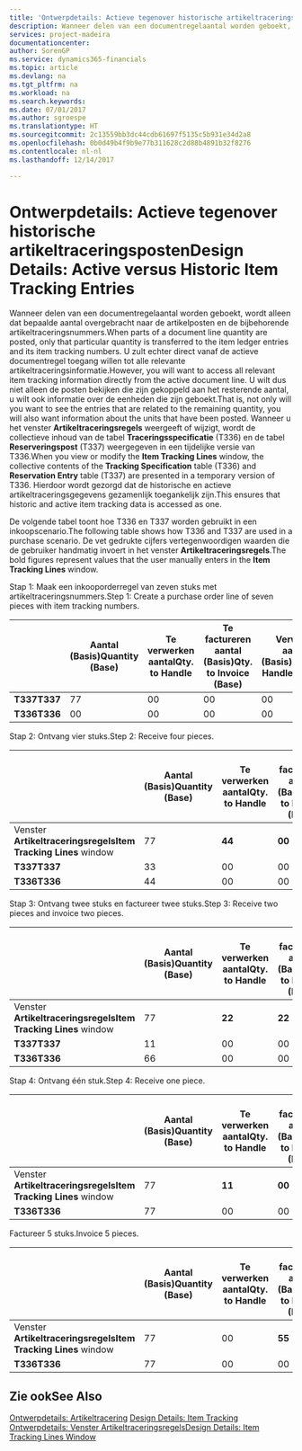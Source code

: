 ```yaml
---
title: 'Ontwerpdetails: Actieve tegenover historische artikeltraceringsposten | Microsoft Docs'
description: Wanneer delen van een documentregelaantal worden geboekt, wordt alleen dat bepaalde aantal overgebracht naar de artikelposten en de bijbehorende artikeltraceringsnummers. U zult echter direct vanaf de actieve documentregel toegang willen tot alle relevante artikeltraceringsinformatie. U wilt dus niet alleen de posten bekijken die zijn gekoppeld aan het resterende aantal, u wilt ook informatie over de eenheden die zijn geboekt. Wanneer u het venster **Artikeltraceringsregels** weergeeft of wijzigt, wordt de collectieve inhoud van de tabel **Traceringsspecificatie** (T336) en de tabel **Reserveringspost** (T337) weergegeven in een tijdelijke versie van T336. Hierdoor wordt gezorgd dat de historische en actieve artikeltraceringsgegevens gezamenlijk toegankelijk zijn.
services: project-madeira
documentationcenter: 
author: SorenGP
ms.service: dynamics365-financials
ms.topic: article
ms.devlang: na
ms.tgt_pltfrm: na
ms.workload: na
ms.search.keywords: 
ms.date: 07/01/2017
ms.author: sgroespe
ms.translationtype: HT
ms.sourcegitcommit: 2c13559bb3dc44cdb61697f5135c5b931e34d2a8
ms.openlocfilehash: 0b0d49b4f9b9e77b311628c2d88b4891b32f8276
ms.contentlocale: nl-nl
ms.lasthandoff: 12/14/2017

---
```

# <a name="design-details-active-versus-historic-item-tracking-entries"></a><span data-ttu-id="5ab31-107">Ontwerpdetails: Actieve tegenover historische artikeltraceringsposten</span><span class="sxs-lookup"><span data-stu-id="5ab31-107">Design Details: Active versus Historic Item Tracking Entries</span></span>
<span data-ttu-id="5ab31-108">Wanneer delen van een documentregelaantal worden geboekt, wordt alleen dat bepaalde aantal overgebracht naar de artikelposten en de bijbehorende artikeltraceringsnummers.</span><span class="sxs-lookup"><span data-stu-id="5ab31-108">When parts of a document line quantity are posted, only that particular quantity is transferred to the item ledger entries and its item tracking numbers.</span></span> <span data-ttu-id="5ab31-109">U zult echter direct vanaf de actieve documentregel toegang willen tot alle relevante artikeltraceringsinformatie.</span><span class="sxs-lookup"><span data-stu-id="5ab31-109">However, you will want to access all relevant item tracking information directly from the active document line.</span></span> <span data-ttu-id="5ab31-110">U wilt dus niet alleen de posten bekijken die zijn gekoppeld aan het resterende aantal, u wilt ook informatie over de eenheden die zijn geboekt.</span><span class="sxs-lookup"><span data-stu-id="5ab31-110">That is, not only will you want to see the entries that are related to the remaining quantity, you will also want information about the units that have been posted.</span></span> <span data-ttu-id="5ab31-111">Wanneer u het venster **Artikeltraceringsregels** weergeeft of wijzigt, wordt de collectieve inhoud van de tabel **Traceringsspecificatie** (T336) en de tabel **Reserveringspost** (T337) weergegeven in een tijdelijke versie van T336.</span><span class="sxs-lookup"><span data-stu-id="5ab31-111">When you view or modify the **Item Tracking Lines** window, the collective contents of the **Tracking Specification** table (T336) and **Reservation Entry** table (T337) are presented in a temporary version of T336.</span></span> <span data-ttu-id="5ab31-112">Hierdoor wordt gezorgd dat de historische en actieve artikeltraceringsgegevens gezamenlijk toegankelijk zijn.</span><span class="sxs-lookup"><span data-stu-id="5ab31-112">This ensures that historic and active item tracking data is accessed as one.</span></span>  

 <span data-ttu-id="5ab31-113">De volgende tabel toont hoe T336 en T337 worden gebruikt in een inkoopscenario.</span><span class="sxs-lookup"><span data-stu-id="5ab31-113">The following table shows how T336 and T337 are used in a purchase scenario.</span></span> <span data-ttu-id="5ab31-114">De vet gedrukte cijfers vertegenwoordigen waarden die de gebruiker handmatig invoert in het venster **Artikeltraceringsregels**.</span><span class="sxs-lookup"><span data-stu-id="5ab31-114">The bold figures represent values that the user manually enters in the **Item Tracking Lines** window.</span></span>  

 <span data-ttu-id="5ab31-115">Stap 1: Maak een inkooporderregel van zeven stuks met artikeltraceringsnummers.</span><span class="sxs-lookup"><span data-stu-id="5ab31-115">Step 1: Create a purchase order line of seven pieces with item tracking numbers.</span></span>  

||<span data-ttu-id="5ab31-116">**Aantal (Basis)**</span><span class="sxs-lookup"><span data-stu-id="5ab31-116">**Quantity (Base)**</span></span>|<span data-ttu-id="5ab31-117">**Te verwerken aantal**</span><span class="sxs-lookup"><span data-stu-id="5ab31-117">**Qty. to Handle**</span></span>|<span data-ttu-id="5ab31-118">**Te factureren aantal (Basis)**</span><span class="sxs-lookup"><span data-stu-id="5ab31-118">**Qty. to Invoice (Base)**</span></span>|<span data-ttu-id="5ab31-119">**Verwerkt aantal (Basis)**</span><span class="sxs-lookup"><span data-stu-id="5ab31-119">**Quantity Handled (Base)**</span></span>|<span data-ttu-id="5ab31-120">**Gefactureerd aantal (Basis)**</span><span class="sxs-lookup"><span data-stu-id="5ab31-120">**Quantity Invoiced (Base)**</span></span>|  
|-|----------------------------------------------|--------------------------------------------|------------------------------------------------------|-------------------------------------------------------|--------------------------------------------------------|  
|<span data-ttu-id="5ab31-121">**T337**</span><span class="sxs-lookup"><span data-stu-id="5ab31-121">**T337**</span></span>|<span data-ttu-id="5ab31-122">7</span><span class="sxs-lookup"><span data-stu-id="5ab31-122">7</span></span>|<span data-ttu-id="5ab31-123">0</span><span class="sxs-lookup"><span data-stu-id="5ab31-123">0</span></span>|<span data-ttu-id="5ab31-124">0</span><span class="sxs-lookup"><span data-stu-id="5ab31-124">0</span></span>|<span data-ttu-id="5ab31-125">0</span><span class="sxs-lookup"><span data-stu-id="5ab31-125">0</span></span>|<span data-ttu-id="5ab31-126">0</span><span class="sxs-lookup"><span data-stu-id="5ab31-126">0</span></span>|  
|<span data-ttu-id="5ab31-127">**T336**</span><span class="sxs-lookup"><span data-stu-id="5ab31-127">**T336**</span></span>|<span data-ttu-id="5ab31-128">0</span><span class="sxs-lookup"><span data-stu-id="5ab31-128">0</span></span>|<span data-ttu-id="5ab31-129">0</span><span class="sxs-lookup"><span data-stu-id="5ab31-129">0</span></span>|<span data-ttu-id="5ab31-130">0</span><span class="sxs-lookup"><span data-stu-id="5ab31-130">0</span></span>|<span data-ttu-id="5ab31-131">0</span><span class="sxs-lookup"><span data-stu-id="5ab31-131">0</span></span>|<span data-ttu-id="5ab31-132">0</span><span class="sxs-lookup"><span data-stu-id="5ab31-132">0</span></span>|  

 <span data-ttu-id="5ab31-133">Stap 2: Ontvang vier stuks.</span><span class="sxs-lookup"><span data-stu-id="5ab31-133">Step 2: Receive four pieces.</span></span>  

||<span data-ttu-id="5ab31-134">**Aantal (Basis)**</span><span class="sxs-lookup"><span data-stu-id="5ab31-134">**Quantity (Base)**</span></span>|<span data-ttu-id="5ab31-135">**Te verwerken aantal**</span><span class="sxs-lookup"><span data-stu-id="5ab31-135">**Qty. to Handle**</span></span>|<span data-ttu-id="5ab31-136">**Te factureren aantal (Basis)**</span><span class="sxs-lookup"><span data-stu-id="5ab31-136">**Qty. to Invoice (Base)**</span></span>|<span data-ttu-id="5ab31-137">**Verwerkt aantal (Basis)**</span><span class="sxs-lookup"><span data-stu-id="5ab31-137">**Quantity Handled (Base)**</span></span>|<span data-ttu-id="5ab31-138">**Gefactureerd aantal (Basis)**</span><span class="sxs-lookup"><span data-stu-id="5ab31-138">**Quantity Invoiced (Base)**</span></span>|  
|-|----------------------------------------------|--------------------------------------------|------------------------------------------------------|-------------------------------------------------------|--------------------------------------------------------|  
|<span data-ttu-id="5ab31-139">Venster **Artikeltraceringsregels**</span><span class="sxs-lookup"><span data-stu-id="5ab31-139">**Item Tracking Lines** window</span></span>|<span data-ttu-id="5ab31-140">7</span><span class="sxs-lookup"><span data-stu-id="5ab31-140">7</span></span>|<span data-ttu-id="5ab31-141">**4**</span><span class="sxs-lookup"><span data-stu-id="5ab31-141">**4**</span></span>|<span data-ttu-id="5ab31-142">**0**</span><span class="sxs-lookup"><span data-stu-id="5ab31-142">**0**</span></span>|<span data-ttu-id="5ab31-143">0</span><span class="sxs-lookup"><span data-stu-id="5ab31-143">0</span></span>|<span data-ttu-id="5ab31-144">0</span><span class="sxs-lookup"><span data-stu-id="5ab31-144">0</span></span>|  
|<span data-ttu-id="5ab31-145">**T337**</span><span class="sxs-lookup"><span data-stu-id="5ab31-145">**T337**</span></span>|<span data-ttu-id="5ab31-146">3</span><span class="sxs-lookup"><span data-stu-id="5ab31-146">3</span></span>|<span data-ttu-id="5ab31-147">0</span><span class="sxs-lookup"><span data-stu-id="5ab31-147">0</span></span>|<span data-ttu-id="5ab31-148">0</span><span class="sxs-lookup"><span data-stu-id="5ab31-148">0</span></span>|<span data-ttu-id="5ab31-149">0</span><span class="sxs-lookup"><span data-stu-id="5ab31-149">0</span></span>|<span data-ttu-id="5ab31-150">0</span><span class="sxs-lookup"><span data-stu-id="5ab31-150">0</span></span>|  
|<span data-ttu-id="5ab31-151">**T336**</span><span class="sxs-lookup"><span data-stu-id="5ab31-151">**T336**</span></span>|<span data-ttu-id="5ab31-152">4</span><span class="sxs-lookup"><span data-stu-id="5ab31-152">4</span></span>|<span data-ttu-id="5ab31-153">0</span><span class="sxs-lookup"><span data-stu-id="5ab31-153">0</span></span>|<span data-ttu-id="5ab31-154">0</span><span class="sxs-lookup"><span data-stu-id="5ab31-154">0</span></span>|<span data-ttu-id="5ab31-155">4</span><span class="sxs-lookup"><span data-stu-id="5ab31-155">4</span></span>|<span data-ttu-id="5ab31-156">0</span><span class="sxs-lookup"><span data-stu-id="5ab31-156">0</span></span>|  

 <span data-ttu-id="5ab31-157">Stap 3: Ontvang twee stuks en factureer twee stuks.</span><span class="sxs-lookup"><span data-stu-id="5ab31-157">Step 3: Receive two pieces and invoice two pieces.</span></span>  

||<span data-ttu-id="5ab31-158">**Aantal (Basis)**</span><span class="sxs-lookup"><span data-stu-id="5ab31-158">**Quantity (Base)**</span></span>|<span data-ttu-id="5ab31-159">**Te verwerken aantal**</span><span class="sxs-lookup"><span data-stu-id="5ab31-159">**Qty. to Handle**</span></span>|<span data-ttu-id="5ab31-160">**Te factureren aantal (Basis)**</span><span class="sxs-lookup"><span data-stu-id="5ab31-160">**Qty. to Invoice (Base)**</span></span>|<span data-ttu-id="5ab31-161">**Verwerkt aantal (Basis)**</span><span class="sxs-lookup"><span data-stu-id="5ab31-161">**Quantity Handled (Base)**</span></span>|<span data-ttu-id="5ab31-162">**Gefactureerd aantal (Basis)**</span><span class="sxs-lookup"><span data-stu-id="5ab31-162">**Quantity Invoiced (Base)**</span></span>|  
|-|----------------------------------------------|--------------------------------------------|------------------------------------------------------|-------------------------------------------------------|--------------------------------------------------------|  
|<span data-ttu-id="5ab31-163">Venster **Artikeltraceringsregels**</span><span class="sxs-lookup"><span data-stu-id="5ab31-163">**Item Tracking Lines** window</span></span>|<span data-ttu-id="5ab31-164">7</span><span class="sxs-lookup"><span data-stu-id="5ab31-164">7</span></span>|<span data-ttu-id="5ab31-165">**2**</span><span class="sxs-lookup"><span data-stu-id="5ab31-165">**2**</span></span>|<span data-ttu-id="5ab31-166">**2**</span><span class="sxs-lookup"><span data-stu-id="5ab31-166">**2**</span></span>|<span data-ttu-id="5ab31-167">4</span><span class="sxs-lookup"><span data-stu-id="5ab31-167">4</span></span>|<span data-ttu-id="5ab31-168">0</span><span class="sxs-lookup"><span data-stu-id="5ab31-168">0</span></span>|  
|<span data-ttu-id="5ab31-169">**T337**</span><span class="sxs-lookup"><span data-stu-id="5ab31-169">**T337**</span></span>|<span data-ttu-id="5ab31-170">1</span><span class="sxs-lookup"><span data-stu-id="5ab31-170">1</span></span>|<span data-ttu-id="5ab31-171">0</span><span class="sxs-lookup"><span data-stu-id="5ab31-171">0</span></span>|<span data-ttu-id="5ab31-172">0</span><span class="sxs-lookup"><span data-stu-id="5ab31-172">0</span></span>|<span data-ttu-id="5ab31-173">0</span><span class="sxs-lookup"><span data-stu-id="5ab31-173">0</span></span>|<span data-ttu-id="5ab31-174">0</span><span class="sxs-lookup"><span data-stu-id="5ab31-174">0</span></span>|  
|<span data-ttu-id="5ab31-175">**T336**</span><span class="sxs-lookup"><span data-stu-id="5ab31-175">**T336**</span></span>|<span data-ttu-id="5ab31-176">6</span><span class="sxs-lookup"><span data-stu-id="5ab31-176">6</span></span>|<span data-ttu-id="5ab31-177">0</span><span class="sxs-lookup"><span data-stu-id="5ab31-177">0</span></span>|<span data-ttu-id="5ab31-178">0</span><span class="sxs-lookup"><span data-stu-id="5ab31-178">0</span></span>|<span data-ttu-id="5ab31-179">6</span><span class="sxs-lookup"><span data-stu-id="5ab31-179">6</span></span>|<span data-ttu-id="5ab31-180">2</span><span class="sxs-lookup"><span data-stu-id="5ab31-180">2</span></span>|  

 <span data-ttu-id="5ab31-181">Stap 4: Ontvang één stuk.</span><span class="sxs-lookup"><span data-stu-id="5ab31-181">Step 4: Receive one piece.</span></span>  

||<span data-ttu-id="5ab31-182">**Aantal (Basis)**</span><span class="sxs-lookup"><span data-stu-id="5ab31-182">**Quantity (Base)**</span></span>|<span data-ttu-id="5ab31-183">**Te verwerken aantal**</span><span class="sxs-lookup"><span data-stu-id="5ab31-183">**Qty. to Handle**</span></span>|<span data-ttu-id="5ab31-184">**Te factureren aantal (Basis)**</span><span class="sxs-lookup"><span data-stu-id="5ab31-184">**Qty. to Invoice (Base)**</span></span>|<span data-ttu-id="5ab31-185">**Verwerkt aantal (Basis)**</span><span class="sxs-lookup"><span data-stu-id="5ab31-185">**Quantity Handled (Base)**</span></span>|<span data-ttu-id="5ab31-186">**Gefactureerd aantal (Basis)**</span><span class="sxs-lookup"><span data-stu-id="5ab31-186">**Quantity Invoiced (Base)**</span></span>|  
|-|----------------------------------------------|--------------------------------------------|------------------------------------------------------|-------------------------------------------------------|--------------------------------------------------------|  
|<span data-ttu-id="5ab31-187">Venster **Artikeltraceringsregels**</span><span class="sxs-lookup"><span data-stu-id="5ab31-187">**Item Tracking Lines** window</span></span>|<span data-ttu-id="5ab31-188">7</span><span class="sxs-lookup"><span data-stu-id="5ab31-188">7</span></span>|<span data-ttu-id="5ab31-189">**1**</span><span class="sxs-lookup"><span data-stu-id="5ab31-189">**1**</span></span>|<span data-ttu-id="5ab31-190">**0**</span><span class="sxs-lookup"><span data-stu-id="5ab31-190">**0**</span></span>|<span data-ttu-id="5ab31-191">6</span><span class="sxs-lookup"><span data-stu-id="5ab31-191">6</span></span>|<span data-ttu-id="5ab31-192">2</span><span class="sxs-lookup"><span data-stu-id="5ab31-192">2</span></span>|  
|<span data-ttu-id="5ab31-193">**T336**</span><span class="sxs-lookup"><span data-stu-id="5ab31-193">**T336**</span></span>|<span data-ttu-id="5ab31-194">7</span><span class="sxs-lookup"><span data-stu-id="5ab31-194">7</span></span>|<span data-ttu-id="5ab31-195">0</span><span class="sxs-lookup"><span data-stu-id="5ab31-195">0</span></span>|<span data-ttu-id="5ab31-196">0</span><span class="sxs-lookup"><span data-stu-id="5ab31-196">0</span></span>|<span data-ttu-id="5ab31-197">7</span><span class="sxs-lookup"><span data-stu-id="5ab31-197">7</span></span>|<span data-ttu-id="5ab31-198">2</span><span class="sxs-lookup"><span data-stu-id="5ab31-198">2</span></span>|  

 <span data-ttu-id="5ab31-199">Factureer 5 stuks.</span><span class="sxs-lookup"><span data-stu-id="5ab31-199">Invoice 5 pieces.</span></span>  

||<span data-ttu-id="5ab31-200">**Aantal (Basis)**</span><span class="sxs-lookup"><span data-stu-id="5ab31-200">**Quantity (Base)**</span></span>|<span data-ttu-id="5ab31-201">**Te verwerken aantal**</span><span class="sxs-lookup"><span data-stu-id="5ab31-201">**Qty. to Handle**</span></span>|<span data-ttu-id="5ab31-202">**Te factureren aantal (Basis)**</span><span class="sxs-lookup"><span data-stu-id="5ab31-202">**Qty. to Invoice (Base)**</span></span>|<span data-ttu-id="5ab31-203">**Verwerkt aantal (Basis)**</span><span class="sxs-lookup"><span data-stu-id="5ab31-203">**Quantity Handled (Base)**</span></span>|<span data-ttu-id="5ab31-204">**Gefactureerd aantal (Basis)**</span><span class="sxs-lookup"><span data-stu-id="5ab31-204">**Quantity Invoiced (Base)**</span></span>|  
|-|----------------------------------------------|--------------------------------------------|------------------------------------------------------|-------------------------------------------------------|--------------------------------------------------------|  
|<span data-ttu-id="5ab31-205">Venster **Artikeltraceringsregels**</span><span class="sxs-lookup"><span data-stu-id="5ab31-205">**Item Tracking Lines** window</span></span>|<span data-ttu-id="5ab31-206">7</span><span class="sxs-lookup"><span data-stu-id="5ab31-206">7</span></span>|<span data-ttu-id="5ab31-207">0</span><span class="sxs-lookup"><span data-stu-id="5ab31-207">0</span></span>|<span data-ttu-id="5ab31-208">**5**</span><span class="sxs-lookup"><span data-stu-id="5ab31-208">**5**</span></span>|<span data-ttu-id="5ab31-209">7</span><span class="sxs-lookup"><span data-stu-id="5ab31-209">7</span></span>|<span data-ttu-id="5ab31-210">2</span><span class="sxs-lookup"><span data-stu-id="5ab31-210">2</span></span>|  
|<span data-ttu-id="5ab31-211">**T336**</span><span class="sxs-lookup"><span data-stu-id="5ab31-211">**T336**</span></span>|<span data-ttu-id="5ab31-212">7</span><span class="sxs-lookup"><span data-stu-id="5ab31-212">7</span></span>|<span data-ttu-id="5ab31-213">0</span><span class="sxs-lookup"><span data-stu-id="5ab31-213">0</span></span>|<span data-ttu-id="5ab31-214">0</span><span class="sxs-lookup"><span data-stu-id="5ab31-214">0</span></span>|<span data-ttu-id="5ab31-215">7</span><span class="sxs-lookup"><span data-stu-id="5ab31-215">7</span></span>|<span data-ttu-id="5ab31-216">7</span><span class="sxs-lookup"><span data-stu-id="5ab31-216">7</span></span>|  

## <a name="see-also"></a><span data-ttu-id="5ab31-217">Zie ook</span><span class="sxs-lookup"><span data-stu-id="5ab31-217">See Also</span></span>  
 <span data-ttu-id="5ab31-218">[Ontwerpdetails: Artikeltracering](design-details-item-tracking.md) </span><span class="sxs-lookup"><span data-stu-id="5ab31-218">[Design Details: Item Tracking](design-details-item-tracking.md) </span></span>  
 [<span data-ttu-id="5ab31-219">Ontwerpdetails: Venster Artikeltraceringsregels</span><span class="sxs-lookup"><span data-stu-id="5ab31-219">Design Details: Item Tracking Lines Window</span></span>](design-details-item-tracking-lines-window.md)

